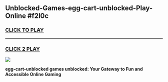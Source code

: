 
## Unblocked-Games-egg-cart-unblocked-Play-Online #f2l0c
<h3>
<a href="https://news.freeplayer.one?title=egg-cart-unblocked&ref=3">CLICK TO PLAY</a></h3>
<hr>

<h3>
<a href="https://news.freeplayer.one?title=egg-cart-unblocked&ref=3">CLICK 2 PLAY</a>
  
</h3>

<a href="https://news.freeplayer.one?title=egg-cart-unblocked&ref=3"><img src="https://clearcache.store/games.png"></a>


**egg-cart-unblocked games unblocked: Your Gateway to Fun and Accessible Online Gaming**
